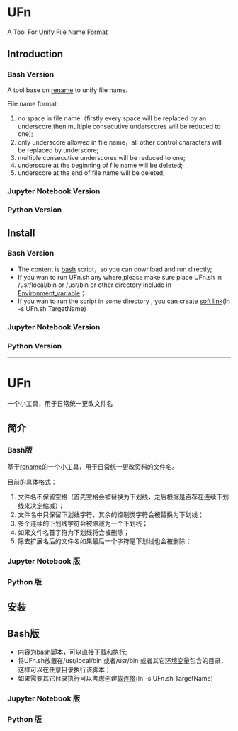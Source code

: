 # UFn
A Tool For Unify File Name Format

## Introduction
### Bash Version
A tool base on [rename](http://plasmasturm.org/code/rename/) to unify file name.

File name format:
1. no space in file name（firstly every space will be replaced by an underscore,then multiple consecutive underscores will be reduced to one);
2. only underscore allowed in file name，all other control characters will be replaced by underscore;
3. multiple consecutive underscores will be reduced to one;
4. underscore at the beginning of file name will be deleted;
5. underscore at the end of file name will be deleted;

### Jupyter Notebook Version

### Python Version

## Install
### Bash Version
* The content is [bash](https://www.gnu.org/software/bash/) script，so you can download and run directly;
* If you wan to run UFn.sh any where,please make sure place UFn.sh in /usr/local/bin or /usr/bin or other directory include in [Environment_variable](https://en.wikipedia.org/wiki/Environment_variable)；
* If you wan to run the script in some directory , you can create [soft link](https://en.wikipedia.org/wiki/Ln_(Unix))(ln -s UFn.sh TargetName)

### Jupyter Notebook Version

### Python Version

---

# UFn
一个小工具，用于日常统一更改文件名

## 简介
### Bash版
基于[rename](http://plasmasturm.org/code/rename/)的一个小工具，用于日常统一更改资料的文件名。

目前的具体格式：
1. 文件名不保留空格（首先空格会被替换为下划线，之后根据是否存在连续下划线来决定缩减）；
2. 文件名中只保留下划线字符，其余的控制类字符会被替换为下划线；
3. 多个连续的下划线字符会被缩减为一个下划线；
4. 如果文件名首字符为下划线将会被删除；
5. 除去扩展名后的文件名如果最后一个字符是下划线也会被删除；

### Jupyter Notebook 版

### Python 版

## 安装
## Bash版
* 内容为[bash](https://www.gnu.org/software/bash/)脚本，可以直接下载和执行;
* 将UFn.sh放置在/usr/local/bin 或者/usr/bin 或者其它[环境变量](https://en.wikipedia.org/wiki/Environment_variable)包含的目录，这样可以在任意目录执行该脚本；
* 如果需要其它目录执行可以考虑创建[软连接](https://en.wikipedia.org/wiki/Ln_(Unix))(ln -s UFn.sh TargetName)

### Jupyter Notebook 版

### Python 版

